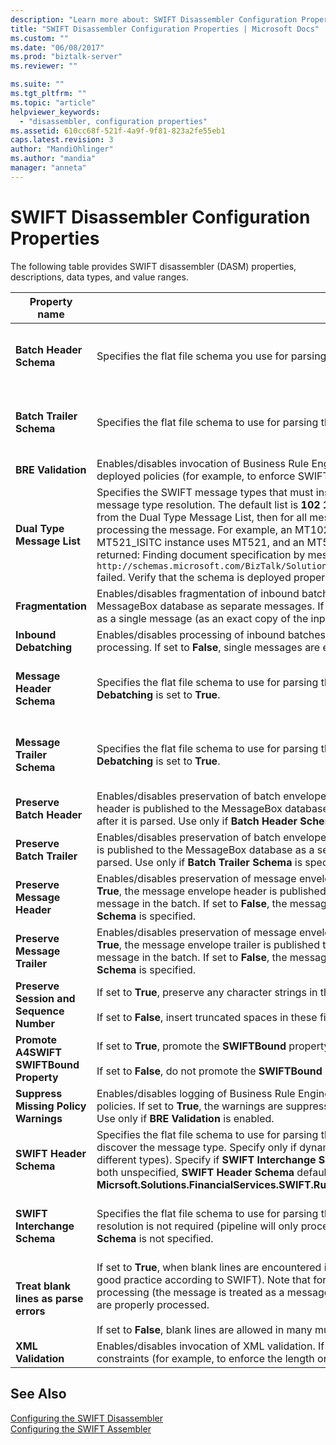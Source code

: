 ```yaml
---
description: "Learn more about: SWIFT Disassembler Configuration Properties"
title: "SWIFT Disassembler Configuration Properties | Microsoft Docs"
ms.custom: ""
ms.date: "06/08/2017"
ms.prod: "biztalk-server"
ms.reviewer: ""

ms.suite: ""
ms.tgt_pltfrm: ""
ms.topic: "article"
helpviewer_keywords: 
  - "disassembler, configuration properties"
ms.assetid: 610cc68f-521f-4a9f-9f81-823a2fe55eb1
caps.latest.revision: 3
author: "MandiOhlinger"
ms.author: "mandia"
manager: "anneta"
---
```

# SWIFT Disassembler Configuration Properties
The following table provides SWIFT disassembler (DASM) properties, descriptions, data types, and value ranges.  


|              Property name               |                                                                                                                                                                                                                                                                                                                                                                                                                                     Description                                                                                                                                                                                                                                                                                                                                                                                                                                      | Data type |               Value range               |
|------------------------------------------|--------------------------------------------------------------------------------------------------------------------------------------------------------------------------------------------------------------------------------------------------------------------------------------------------------------------------------------------------------------------------------------------------------------------------------------------------------------------------------------------------------------------------------------------------------------------------------------------------------------------------------------------------------------------------------------------------------------------------------------------------------------------------------------------------------------------------------------------------------------------------------------|-----------|-----------------------------------------|
|         **Batch Header Schema**          |                                                                                                                                                                                                                                                                                                                                                                         Specifies the flat file schema you use for parsing the batch envelope header. Use only if **Inbound Debatching** is set to **True**.                                                                                                                                                                                                                                                                                                                                                                         |  String   |    None or any deployed schema name     |
|         **Batch Trailer Schema**         |                                                                                                                                                                                                                                                                                                                                                                         Specifies the flat file schema to use for parsing the batch envelope trailer. Use only if **Inbound Debatching** is set to **True**.                                                                                                                                                                                                                                                                                                                                                                         |  String   |    None or any deployed schema name     |
|            **BRE Validation**            |                                                                                                                                                                                                                                                                                                               Enables/disables invocation of Business Rule Engine (BRE) validation. If set to **True**, messages are validated by the BRE against deployed policies (for example, to enforce SWIFT Network Rules). If set to **False**, BRE validation is not invoked.                                                                                                                                                                                                                                                                                                               |  Boolean  |               True, False               |
|        **Dual Type Message List**        | Specifies the SWIFT message types that must inspect a second header field to determine the message sub-type during dynamic message type resolution. The default list is **102 103 521 523 574**. **Note:**  If any or all of the message-type strings are removed from the Dual Type Message List, then for all messages other than MT574, the original schema and its business rules are used in processing the message. For example, an MT102 PLUS instance uses MT102, an MT103PLUS instance uses MT103, an MT521_ISITC instance uses MT521, and an MT523_ISITC instance uses MT523. For all MT574 instances, the following error is returned: Finding document specification by message type `http://schemas.microsoft.com/BizTalk/Solutions/FinancialServices/SWIFT/Category5/MT574#SWIFT_CATEGORY5_MT574_Interchange` failed. Verify that the schema is deployed properly." |  String   | Space-separated list of 3-digit numbers |
|            **Fragmentation**             |                                                                                                                                                                                                                                                           Enables/disables fragmentation of inbound batches. If set to **True**, messages in an inbound batch are published to the MessageBox database as separate messages. If set to **False**, the entire inbound batch is published to the MessageBox database as a single message (as an exact copy of the input). Use only if inbound debatching is set to **True**.                                                                                                                                                                                                                                                           |  Boolean  |               True, False               |
|          **Inbound Debatching**          |                                                                                                                                                                                                                                                                                                                                Enables/disables processing of inbound batches. If set to **True**, inbound batches are expected and are debatched during processing. If set to **False**, single messages are expected and do not require debatching.                                                                                                                                                                                                                                                                                                                                |  Boolean  |               True, False               |
|        **Message Header Schema**         |                                                                                                                                                                                                                                                                                                                                                           Specifies the flat file schema to use for parsing the message envelope header (for a message in a batch). Use only if **Inbound Debatching** is set to **True**.                                                                                                                                                                                                                                                                                                                                                           |  String   |    None or any deployed schema name     |
|        **Message Trailer Schema**        |                                                                                                                                                                                                                                                                                                                                                          Specifies the flat file schema to use for parsing the message envelope trailer (for a message in a batch). Use only if **Inbound Debatching** is set to **True**.                                                                                                                                                                                                                                                                                                                                                           |  String   |    None or any deployed schema name     |
|        **Preserve Batch Header**         |                                                                                                                                                                                                                                                                       Enables/disables preservation of batch envelope header when **Fragmentation** is enabled. If set to **True**, the batch envelope header is published to the MessageBox database as a separate message. If set to **False**, the batch envelope header is discarded after it is parsed. Use only if **Batch Header Schema** is specified.                                                                                                                                                                                                                                                                       |  Boolean  |               True, False               |
|        **Preserve Batch Trailer**        |                                                                                                                                                                                                                                                                     Enables/disables preservation of batch envelope trailer when **Fragmentation** is enabled. If set to **True**, the batch envelope trailer is published to the MessageBox database as a separate message. If set to **False**, the batch envelope trailer is discarded after it is parsed. Use only if **Batch Trailer Schema** is specified.                                                                                                                                                                                                                                                                     |  Boolean  |               True, False               |
|       **Preserve Message Header**        |                                                                                                                                                                                                                               Enables/disables preservation of message envelope header (for a message in a batch) when **Fragmentation** is enabled. If set to **True**, the message envelope header is published to the MessageBox database in the header part of the corresponding SWIFT message in the batch. If set to **False**, the message envelope header is discarded after it is parsed. Use only if **Message Header Schema** is specified.                                                                                                                                                                                                                               |  Boolean  |               True, False               |
|       **Preserve Message Trailer**       |                                                                                                                                                                                                                            Enables/disables preservation of message envelope trailer (for a message in a batch) when **Fragmentation** is enabled. If set to **True**, the message envelope trailer is published to the MessageBox database in the trailer part of the corresponding SWIFT message in the batch. If set to **False**, the message envelope trailer is discarded after it is parsed. Use only if **Message Trailer Schema** is specified.                                                                                                                                                                                                                             |  Boolean  |               True, False               |
| **Preserve Session and Sequence Number** |                                                                                                                                                                                                                                                                                                                                              If set to **True**, preserve any character strings in the session and sequence-number fields in header block 1.<br /><br /> If set to **False**, insert truncated spaces in these fields.                                                                                                                                                                                                                                                                                                                                               |  Boolean  |               True, False               |
| **Promote A4SWIFT SWIFTBound Property**  |                                                                                                                                                                                                                                                                                                                             If set to **True**, promote the **SWIFTBound** property for messages received through this pipeline with a header block 2 (input).<br /><br /> If set to **False**, do not promote the **SWIFTBound** property in any case.                                                                                                                                                                                                                                                                                                                              |  Boolean  |               True, False               |
|   **Suppress Missing Policy Warnings**   |                                                                                                                                                                                                                                                                                 Enables/disables logging of Business Rule Engine (BRE) warnings in the Event Log for missing (undeployed) BRE validation policies. If set to **True**, the warnings are suppressed. If set to **False**, a warning is logged every time a validation policy is not found. Use only if **BRE Validation** is enabled.                                                                                                                                                                                                                                                                                 |  Boolean  |               True, False               |
|         **SWIFT Header Schema**          |                                                                                                                                                                          Specifies the flat file schema to use for parsing the SWIFT message header and inspecting the parsed values to dynamically discover the message type. Specify only if dynamic message type resolution is required (pipeline will process SWIFT messages of different types). Specify if **SWIFT Interchange Schema** is not specified. If **SWIFT Interchange** and **SWIFT Header Schema** are both unspecified, **SWIFT Header Schema** defaults to **Micrsoft.Solutions.FinancialServices.SWIFT.RuntimeSchemas.HeaderSchema**.                                                                                                                                                                           |  String   |    None or any deployed schema name     |
|       **SWIFT Interchange Schema**       |                                                                                                                                                                                                                                                                                             Specifies the flat file schema to use for parsing the entire SWIFT message (interchange). Specify only if dynamic message type resolution is not required (pipeline will only process SWIFT messages of the specified type). Must be specified if **SWIFT Header Schema** is not specified.                                                                                                                                                                                                                                                                                              |  String   |    None or any deployed schema name     |
|  **Treat blank lines as parse errors**   |                                                                                                                                                                                        If set to **True**, when blank lines are encountered in many multi-line fields, these are flagged as parse errors (blank lines are not good practice according to SWIFT). Note that for debatching scenarios, these parse errors do NOT terminate the batch processing (the message is treated as a message in error and produces an error part), and messages in the batch without errors are properly processed.<br /><br /> If set to **False**, blank lines are allowed in many multi-line fields.                                                                                                                                                                                        |  Boolean  |               True, False               |
|            **XML Validation**            |                                                                                                                                                                                                                                                                                                           Enables/disables invocation of XML validation. If set to **True**, messages are validated by the XML validating reader against schema constraints (for example, to enforce the length or range of a value). If set to **False**, XML validation is not invoked.                                                                                                                                                                                                                                                                                                            |  Boolean  |               True, False               |

## See Also  
 [Configuring the SWIFT Disassembler](../../adapters-and-accelerators/accelerator-swift/configuring-the-swift-disassembler.md)   
 [Configuring the SWIFT Assembler](../../adapters-and-accelerators/accelerator-swift/configuring-the-swift-assembler.md)

